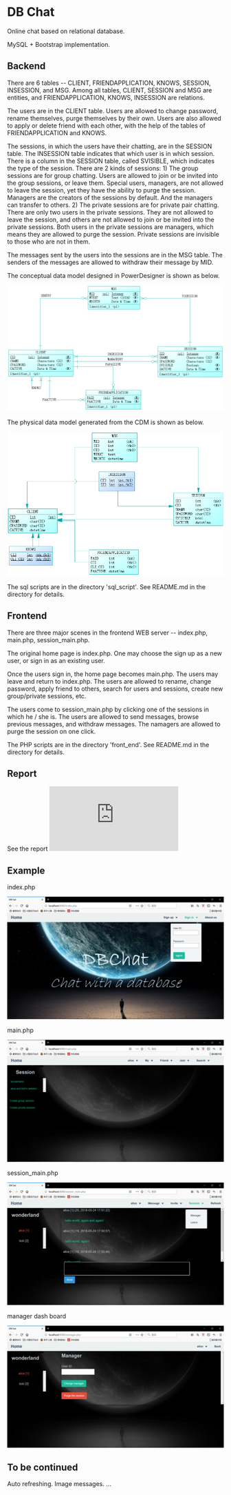 # DB Chat

Online chat based on relational database.

MySQL + Bootstrap implementation.

## Backend

There are 6 tables -- CLIENT, FRIENDAPPLICATION, KNOWS, SESSION, INSESSION, and MSG. Among all tables, CLIENT, SESSION and MSG are entities, and FRIENDAPPLICATION, KNOWS, INSESSION are relations.

The users are in the CLIENT table. Users are allowed to change password, rename themselves, purge themselves by their own. Users are also allowed to apply or delete friend with each other, with the help of the tables of FRIENDAPPLICATION and KNOWS.

The sessions, in which the users have their chatting, are in the SESSION table. The INSESSION table indicates that which user is in which session. There is a column in the SESSION table, called SVISIBLE, which indicates the type of the session. There are 2 kinds of sessions: 1) The group sessions are for group chatting. Users are allowed to join or be invited into the group sessions, or leave them. Special users, managers, are not allowed to leave the session, yet they have the ability to purge the session. Managers are the creators of the sessions by default. And the managers can transfer to others. 2) The private sessions are for private pair chatting. There are only two users in the private sessions. They are not allowed to leave the session, and others are not allowed to join or be invited into the private sessions. Both users in the private sessions are managers, which means they are allowed to purge the session. Private sessions are invisible to those who are not in them.

The messages sent by the users into the sessions are in the MSG table. The senders of the messages are allowed to withdraw their message by MID.

The conceptual data model designed in PowerDesigner is shown as below.

![image](https://github.com/LC-John/DBChat/blob/master/img/cdm.png)

The physical data model generated from the CDM is shown as below.

![image](https://github.com/LC-John/DBChat/blob/master/img/pdm.png)

The sql scripts are in the directory 'sql_script'. See README.md in the directory for details.

## Frontend

There are three major scenes in the frontend WEB server -- index.php, main.php, session_main.php.

The original home page is index.php. One may choose the sign up as a new user, or sign in as an existing user.

Once the users sign in, the home page becomes main.php. The users may leave and return to index.php. The users are allowed to rename, change password, apply friend to others, search for users and sessions, create new group/private sessions, etc.

The users come to session_main.php by clicking one of the sessions in which he / she is. The users are allowed to send messages, browse previous messages, and withdraw messages. The namagers are allowed to purge the session on one click.

The PHP scripts are in the directory 'front_end'. See README.md in the directory for details.

## Report

See the report ![here]( 
https://github.com/LC-John/Notes-and-homeworks/blob/master/%E6%95%B0%E6%8D%AE%E5%BA%93%E6%A6%82%E8%AE%BA/%E6%95%B0%E6%8D%AE%E5%BA%93%E4%B8%AD%E6%9C%9F%E9%A1%B9%E7%9B%AE_DBChat.pdf)

## Example

index.php

![image](https://github.com/LC-John/DBChat/blob/master/img/home.png)

main.php

![image](https://github.com/LC-John/DBChat/blob/master/img/user_home.png)

session_main.php

![image](https://github.com/LC-John/DBChat/blob/master/img/session.png)

manager dash board

![image](https://github.com/LC-John/DBChat/blob/master/img/manager.png)

## To be continued

Auto refreshing.
Image messages.
...
